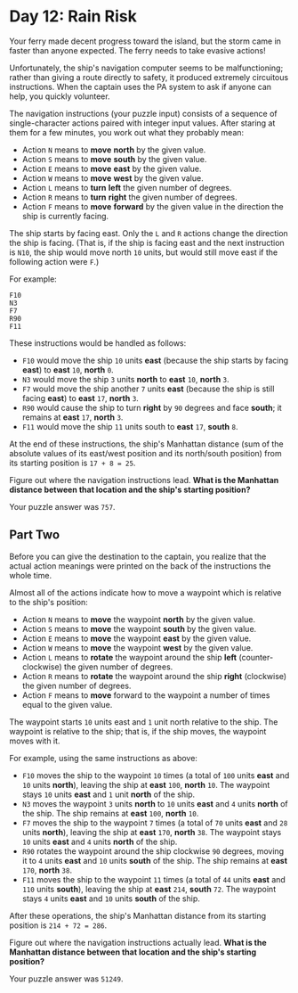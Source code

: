 # Day 12: Rain Risk

Your ferry made decent progress toward the island, but the storm came in faster than anyone expected. The ferry needs to take evasive actions!

Unfortunately, the ship's navigation computer seems to be malfunctioning; rather than giving a route directly to safety, it produced extremely circuitous instructions. When the captain uses the PA system to ask if anyone can help, you quickly volunteer.

The navigation instructions (your puzzle input) consists of a sequence of single-character actions paired with integer input values. After staring at them for a few minutes, you work out what they probably mean:

  - Action `N` means to **move** **north** by the given value.
  - Action `S` means to **move** **south** by the given value.
  - Action `E` means to **move** **east** by the given value.
  - Action `W` means to **move** **west** by the given value.
  - Action `L` means to **turn** **left** the given number of degrees.
  - Action `R` means to **turn** **right** the given number of degrees.
  - Action `F` means to **move** **forward** by the given value in the direction the ship is currently facing.
 
The ship starts by facing east. Only the `L` and `R` actions change the direction the ship is facing. (That is, if the ship is facing east and the next instruction is `N10`, the ship would move north `10` units, but would still move east if the following action were `F`.)

For example:

```plain
F10
N3
F7
R90
F11
```

These instructions would be handled as follows:

  - `F10` would move the ship `10` units **east** (because the ship starts by facing **east**) to **east** `10`, **north** `0`.
  - `N3` would move the ship `3` units **north** to **east** `10`, **north** `3`.
  - `F7` would move the ship another `7` units **east** (because the ship is still facing **east**) to **east** `17`, **north** `3`.
  - `R90` would cause the ship to turn **right** by `90` degrees and face **south**; it remains at **east** `17`, **north** `3`.
  - `F11` would move the ship `11` units south to **east** `17`, **south** `8`.

At the end of these instructions, the ship's Manhattan distance (sum of the absolute values of its east/west position and its north/south position) from its starting position is `17 + 8 = 25`.

Figure out where the navigation instructions lead. **What is the Manhattan distance between that location and the ship's starting position?**

Your puzzle answer was `757`.


## Part Two

Before you can give the destination to the captain, you realize that the actual action meanings were printed on the back of the instructions the whole time.

Almost all of the actions indicate how to move a waypoint which is relative to the ship's position:

  - Action `N` means to **move** the waypoint **north** by the given value.
  - Action `S` means to **move** the waypoint **south** by the given value.
  - Action `E` means to **move** the waypoint **east** by the given value.
  - Action `W` means to **move** the waypoint **west** by the given value.
  - Action `L` means to **rotate** the waypoint around the ship **left** (counter-clockwise) the given number of degrees.
  - Action `R` means to **rotate** the waypoint around the ship **right** (clockwise) the given number of degrees.
  - Action `F` means to **move** forward to the waypoint a number of times equal to the given value.

The waypoint starts `10` units east and `1` unit north relative to the ship. The waypoint is relative to the ship; that is, if the ship moves, the waypoint moves with it.

For example, using the same instructions as above:

  - `F10` moves the ship to the waypoint `10` times (a total of `100` units **east** and `10` units **north**), leaving the ship at **east** `100`, **north** `10`. The waypoint stays `10` units **east** and `1` unit **north** of the ship.
  - `N3` moves the waypoint `3` units **north** to `10` units **east** and `4` units **north** of the ship. The ship remains at **east** `100`, **north** `10`.
  - `F7` moves the ship to the waypoint `7` times (a total of `70` units **east** and `28` units **north**), leaving the ship at **east** `170`, **north** `38`. The waypoint stays `10` units **east** and `4` units **north** of the ship.
  - `R90` rotates the waypoint around the ship clockwise `90` degrees, moving it to `4` units **east** and `10` units **south** of the ship. The ship remains at **east** `170`, **north** `38`.
  - `F11` moves the ship to the waypoint `11` times (a total of `44` units **east** and `110` units **south**), leaving the ship at **east** `214`, **south** `72`. The waypoint stays `4` units **east** and `10` units **south** of the ship.

After these operations, the ship's Manhattan distance from its starting position is `214 + 72 = 286`.

Figure out where the navigation instructions actually lead. **What is the Manhattan distance between that location and the ship's starting position?**

Your puzzle answer was `51249`.
